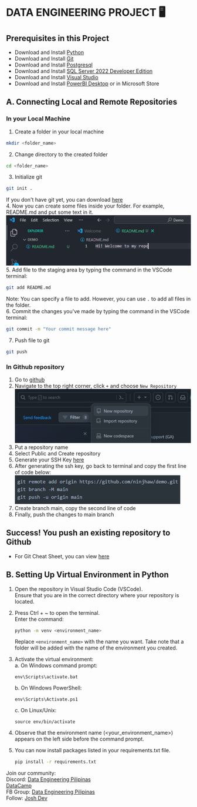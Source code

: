 # DATA ENGINEERING PROJECT 🖥️

## Prerequisites in this Project
- Download and Install [Python](https://www.python.org/downloads/)
- Download and Install [Git](https://git-scm.com/downloads)
- Download and Install [Postgresql](https://www.postgresql.org/download/)
- Download and Install [SQL Server 2022 Developer Edition](https://www.microsoft.com/en-us/sql-server/sql-server-downloads)
- Download and Install [Visual Studio](https://visualstudio.microsoft.com/downloads/)
- Download and Install [PowerBI Desktop](https://powerbi.microsoft.com/en-us/downloads/) or in Microsoft Store 

## A. Connecting Local and Remote Repositories
### In your Local Machine
1. Create a folder in your local machine 
```bash
mkdir <folder_name>
```
2. Change directory to the created folder
```bash
cd <folder_name>
```
3. Initialize git
```bash
git init .
```
If you don't have git yet, you can download [here](https://github.com/ninjhaw/DE_Project?tab=readme-ov-file#prerequisites-in-this-project)  
4. Now you can create some files inside your folder. For example, README.md and put some text in it.  
![README.md](/images/create_readme.png)  <br>
5. Add file to the staging area by typing the command in the VSCode terminal:
```bash
git add README.md
```
Note: You can specify a file to add. However, you can use `.` to add all files in the folder.  
6. Commit the changes you've made by typing the command in the VSCode terminal:  
```bash
git commit -m "Your commit message here"
```
7. Push file to git
```bash
git push
```
### In Github repository
1. Go to [github](https://github.com)
2. Navigate to the top right corner, click `+` and choose `New Repository`
![New_repo](images/new_repository.png)  
3. Put a repository name
4. Select Public and Create repository
5. Generate your SSH Key [here](https://docs.github.com/en/authentication/connecting-to-github-with-ssh/generating-a-new-ssh-key-and-adding-it-to-the-ssh-agent?fbclid=IwAR2z7JJtyg304j8Awvd6i60FIaopo7tuQsqXHMbziOMYfZwmIDexVZe_Y8k)  
6. After generating the ssh key, go back to terminal and copy the first line of code below:
![remote_add](images/push_remote.png)  
7. Create branch main, copy the second line of code
8. Finally, push the changes to main branch

## Success! You push an existing repository to Github
- For Git Cheat Sheet, you can view [here](cheat_sheet/git_commands.md)  

## B. Setting Up Virtual Environment in Python
1. Open the repository in Visual Studio Code (VSCode).<br>
    Ensure that you are in the correct directory where your repository is located.

2. Press Ctrl + ~ to open the terminal.  
    Enter the command:  

    ```bash
    python -m venv <environment_name>
    ```  

    Replace ```<environment_name>``` with the name you want. 
    Take note that a folder will be added with the name of the environment you created. 

3. Activate the virtual environment:  
    a. On Windows command prompt: 

    ```
    env\Scripts\activate.bat
    ```
    b. On Windows PowerShell:  

    ```
    env\Scripts\Activate.ps1
    ```
    c. On Linux/Unix:  

    ```
    source env/bin/activate
    ```

4. Observe that the environment name (<your_environment_name>) appears on the left side before the command prompt.
5. You can now install packages listed in your requirements.txt file. 

    ```bash
    pip install -r requirements.txt
    ```

Join our community: <br> 
    Discord: [Data Engineering Pilipinas](https://discord.gg/H8fuv5DF)<br>
             [DataCamp](https://discord.gg/UUWAEQQ6)<br>
    FB Group: [Data Engineering Pilipinas](https://www.facebook.com/groups/dataengineeringpilipinas/)<br>
Follow: [Josh Dev](https://www.facebook.com/profile.php?id=100087019650476)